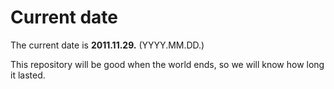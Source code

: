 # Current date

The current date is **2011.11.29.** (YYYY.MM.DD.)

This repository will be good when the world ends, so we will know how long it lasted.